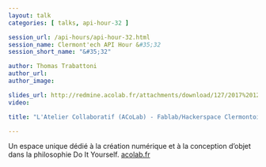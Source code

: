 ```yaml
---
layout: talk
categories: [ talks, api-hour-32 ]

session_url: /api-hours/api-hour-32.html
session_name: Clermont'ech API Hour &#35;32
session_short_name: "&#35;32"

author: Thomas Trabattoni
author_url:
author_image:

slides_url: http://redmine.acolab.fr/attachments/download/127/2017%2012%2011%20-%20Pr%C3%A9sentation%20Acolab.pdf
video:

title: "L'Atelier Collaboratif (ACoLab) - Fablab/Hackerspace Clermontois"

---
```


Un espace unique dédié à la création numérique et à la conception d’objet dans
la philosophie Do It Yourself. [acolab.fr](http://acolab.fr)

